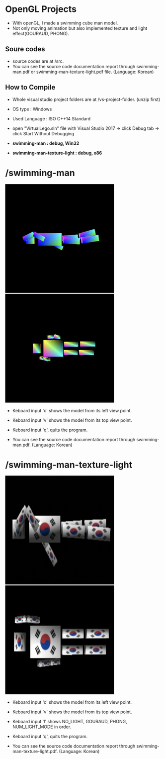 # OpenGL Projects
* With openGL, I made a swimming cube man model.
* Not only moving animation but also implemented texture and light effect(GOURAUD, PHONG).

## Soure codes
* source codes are at /src.
* You can see the source code documentation report through swimming-man.pdf or swimming-man-texture-light.pdf file. (Language: Korean)

## How to Compile
* Whole visual studio project folders are at /vs-project-folder. (unzip first)

* OS type : Windows
* Used Language : ISO C++14 Standard
* open "VirtualLego.sln" file with Visual Studio 2017 -> click Debug tab -> click Start Without Debugging
* **swimming-man : debug, Win32**
* **swimming-man-texture-light : debug, x86**

# /swimming-man
<img src="./readme-images/swimming-man-left.png" width="350px" height="350px"/><img src="./readme-images/swimming-man-top.png" width="350px" height="350px"/>

* Keboard input 'c' shows the model from its left view point.
* Keboard input 'v' shows the model from its top view point.
* Keboard input 'q', quits the program.

* You can see the source code documentation report through swimming-man.pdf. (Language: Korean)

# /swimming-man-texture-light

<img src="./readme-images/swimming-man2-left.png" width="350px" height="350px"/><img src="./readme-images/swimming-man2-top.png" width="350px" height="350px"/>

* Keboard input 'c' shows the model from its left view point.
* Keboard input 'v' shows the model from its top view point.
* Keboard input 'l' shows NO_LIGHT, GOURAUD, PHONG, NUM_LIGHT_MODE in order.
* Keboard input 'q', quits the program.

* You can see the source code documentation report through swimming-man-texture-light.pdf. (Language: Korean)
